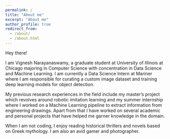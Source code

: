 ```yaml
---
permalink: /
title: "About me"
excerpt: "About me"
author_profile: true
redirect_from: 
  - /about/
  - /about.html
---
```


Hey there!

I am Vignesh Narayanaswamy, a graduate student at University of Illinois at Chicago majoring in Computer Science with concentration in Data Science and Machine Learning. I am currently a Data Science Intern at Mariner where I am responsible for curating a custom image dataset and training deep learning models for object detection.

My previous research experiences in the field include my master’s project which revolves around robotic imitation learning and my summer internship where I worked on a Machine Learning pipeline to extract information from engineering drawings. Apart from that I have worked on several academic and personal projects that have helped me garner knowledge in the domain.

When I am not coding, I enjoy reading historical thrillers and novels based on Greek mythology. I am also an avid gamer and photographer.
